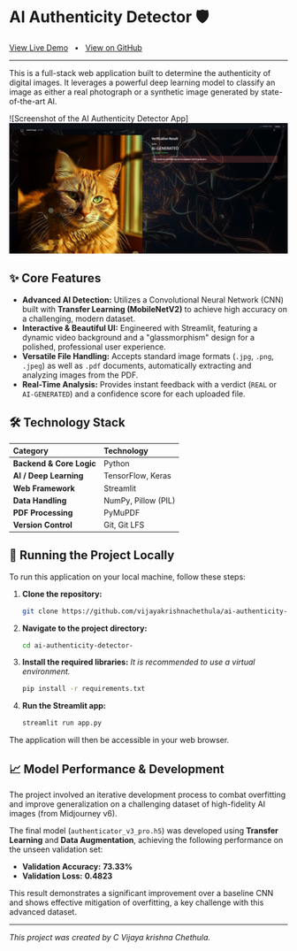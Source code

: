 # AI Authenticity Detector 🛡️

[View Live Demo](https://your-live-app-url.streamlit.app)   •   [View on GitHub](https://github.com/vijayakrishnachethula/ai-authenticity-detector-)

---

This is a full-stack web application built to determine the authenticity of digital images. It leverages a powerful deep learning model to classify an image as either a real photograph or a synthetic image generated by state-of-the-art AI.

![Screenshot of the AI Authenticity Detector App]![alt text](image.png)

## ✨ Core Features

- **Advanced AI Detection:** Utilizes a Convolutional Neural Network (CNN) built with **Transfer Learning (MobileNetV2)** to achieve high accuracy on a challenging, modern dataset.
- **Interactive & Beautiful UI:** Engineered with Streamlit, featuring a dynamic video background and a "glassmorphism" design for a polished, professional user experience.
- **Versatile File Handling:** Accepts standard image formats (`.jpg`, `.png`, `.jpeg`) as well as `.pdf` documents, automatically extracting and analyzing images from the PDF.
- **Real-Time Analysis:** Provides instant feedback with a verdict (`REAL` or `AI-GENERATED`) and a confidence score for each uploaded file.

## 🛠️ Technology Stack

| Category | Technology |
| :--- | :--- |
| **Backend & Core Logic** | Python |
| **AI / Deep Learning** | TensorFlow, Keras |
| **Web Framework** | Streamlit |
| **Data Handling** | NumPy, Pillow (PIL) |
| **PDF Processing**| PyMuPDF |
| **Version Control**| Git, Git LFS |


## 🚀 Running the Project Locally

To run this application on your local machine, follow these steps:

1.  **Clone the repository:**
    ```bash
    git clone https://github.com/vijayakrishnachethula/ai-authenticity-detector-.git
    ```
2.  **Navigate to the project directory:**
    ```bash
    cd ai-authenticity-detector-
    ```
3.  **Install the required libraries:**
    *It is recommended to use a virtual environment.*
    ```bash
    pip install -r requirements.txt
    ```
4.  **Run the Streamlit app:**
    ```bash
    streamlit run app.py
    ```
The application will then be accessible in your web browser.

## 📈 Model Performance & Development

The project involved an iterative development process to combat overfitting and improve generalization on a challenging dataset of high-fidelity AI images (from Midjourney v6).

The final model (`authenticator_v3_pro.h5`) was developed using **Transfer Learning** and **Data Augmentation**, achieving the following performance on the unseen validation set:

- **Validation Accuracy:** **73.33%**
- **Validation Loss:** **0.4823**

This result demonstrates a significant improvement over a baseline CNN and shows effective mitigation of overfitting, a key challenge with this advanced dataset.

---
*This project was created by C Vijaya krishna Chethula.*
